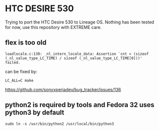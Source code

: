 # HTC DESIRE 530

Trying to port the HTC Desire 530 to Lineage OS.
Nothing has been tested for now, use this repository with EXTREME care.

## flex is too old

```
loadlocale.c:130: _nl_intern_locale_data: Assertion `cnt < (sizeof (_nl_value_type_LC_TIME) / sizeof (_nl_value_type_LC_TIME[0]))' failed.
```

can be fixed by:

```
LC_ALL=C make
```

https://github.com/sonyxperiadev/bug_tracker/issues/136


## python2 is required by tools and Fedora 32 uses python3 by default

```
sudo ln -s /usr/bin/python2 /usr/local/bin/python3
```
